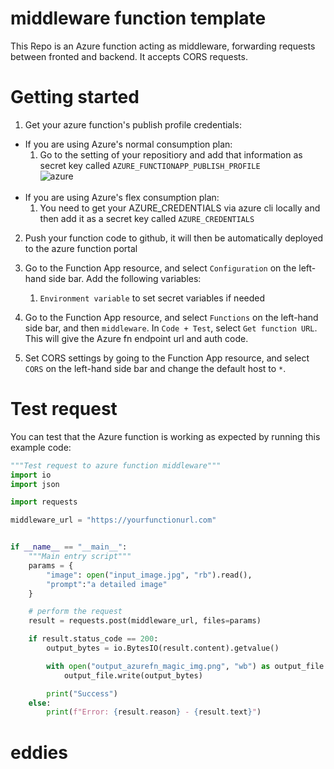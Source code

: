 # middleware function template

This Repo is an Azure function acting as middleware, forwarding requests between fronted
and backend. It accepts CORS requests.

# Getting started



1. Get your azure function's publish profile credentials:
 - If you are using Azure's normal consumption plan: 
   1. Go to the setting of your repositiory and add that information as  secret key called `AZURE_FUNCTIONAPP_PUBLISH_PROFILE` <br>
  ![azure](https://github.com/zaubar/middlware-template/assets/37846222/61cafe18-d9fe-423d-a45d-19379804772a)
  <br><br>
 - If you are using Azure's flex consumption plan: 
   1. You need to get your AZURE_CREDENTIALS via azure cli locally and then add it as a secret key called `AZURE_CREDENTIALS`

2.  Push your function code to github, it will then be automatically deployed to the azure function portal

3.  Go to the Function App resource, and select `Configuration` on the left-hand side
    bar. Add the following variables:

    1. `Environment variable` to set secret variables if needed

4.  Go to the Function App resource, and select `Functions` on the left-hand side
    bar, and then `middleware`. In `Code + Test`, select `Get function URL`. This will give
    the Azure fn endpoint url and auth code.

5.  Set CORS settings by going to the Function App resource, and select `CORS` on the
    left-hand side bar and change the default host to `*`.

# Test request

You can test that the Azure function is working as expected by running this example
code:

```python
"""Test request to azure function middleware"""
import io
import json

import requests

middleware_url = "https://yourfunctionurl.com"


if __name__ == "__main__":
    """Main entry script"""
    params = {
        "image": open("input_image.jpg", "rb").read(),
		"prompt":"a detailed image"
    }

    # perform the request
    result = requests.post(middleware_url, files=params)

    if result.status_code == 200:
        output_bytes = io.BytesIO(result.content).getvalue()

        with open("output_azurefn_magic_img.png", "wb") as output_file:
            output_file.write(output_bytes)

        print("Success")
    else:
        print(f"Error: {result.reason} - {result.text}")
```
# eddies
